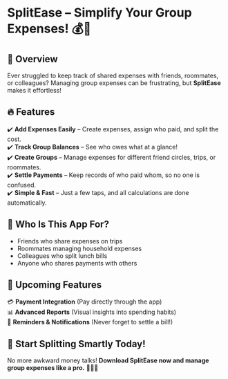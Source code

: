 # SplitEase – Simplify Your Group Expenses! 💰📲

## 📌 Overview  
Ever struggled to keep track of shared expenses with friends, roommates, or colleagues? Managing group expenses can be frustrating, but **SplitEase** makes it effortless!

## 🔥 Features  
✔️ **Add Expenses Easily** – Create expenses, assign who paid, and split the cost.  
✔️ **Track Group Balances** – See who owes what at a glance!  
✔️ **Create Groups** – Manage expenses for different friend circles, trips, or roommates.  
✔️ **Settle Payments** – Keep records of who paid whom, so no one is confused.  
✔️ **Simple & Fast** – Just a few taps, and all calculations are done automatically.  

## 🎯 Who Is This App For?  
- Friends who share expenses on trips  
- Roommates managing household expenses  
- Colleagues who split lunch bills  
- Anyone who shares payments with others  

## 🚀 Upcoming Features  
💳 **Payment Integration** (Pay directly through the app)  
📊 **Advanced Reports** (Visual insights into spending habits)  
📌 **Reminders & Notifications** (Never forget to settle a bill!)  

## 📢 Start Splitting Smartly Today!  
No more awkward money talks! **Download SplitEase now and manage group expenses like a pro.** 🎉📲💸  
